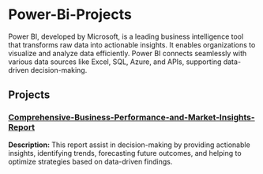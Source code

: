# Power-Bi-Projects
Power BI, developed by Microsoft, is a leading business intelligence tool that transforms raw data into actionable insights. It enables organizations to visualize and analyze data efficiently. Power BI connects seamlessly with various data sources like Excel, SQL, Azure, and APIs, supporting data-driven decision-making.

## Projects 

### [Comprehensive-Business-Performance-and-Market-Insights-Report](Comprehensive-Business-Performance-and-Market-Insights-Report)
**Description:** This report assist in decision-making by providing actionable insights, identifying trends, forecasting future outcomes, and helping to optimize strategies based on data-driven findings.
